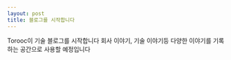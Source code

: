 ```yaml
---
layout: post
title: 블로그를 시작합니다
---
```

Torooc이 기술 블로그를 시작합니다
회사 이야기, 기술 이야기등 다양한 이야기를 기록하는 공간으로 사용할 예정입니다
